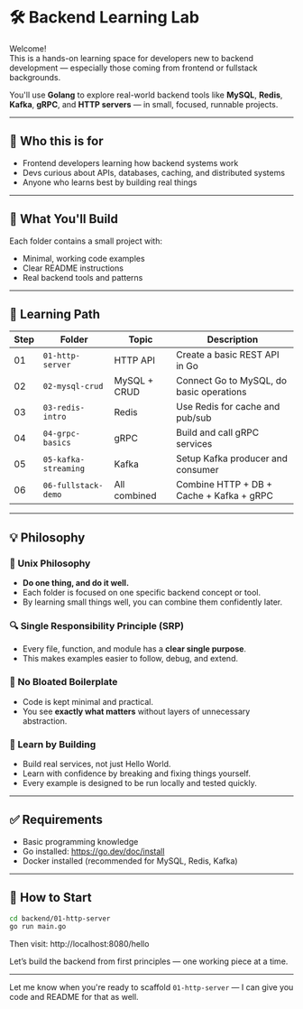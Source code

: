 # 🛠️ Backend Learning Lab


Welcome!  
This is a hands-on learning space for developers new to backend development — especially those coming from frontend or fullstack backgrounds.

You'll use **Golang** to explore real-world backend tools like **MySQL**, **Redis**, **Kafka**, **gRPC**, and **HTTP servers** — in small, focused, runnable projects.

---

## 🔰 Who this is for

- Frontend developers learning how backend systems work
- Devs curious about APIs, databases, caching, and distributed systems
- Anyone who learns best by building real things

---

## 🚀 What You'll Build

Each folder contains a small project with:
- Minimal, working code examples
- Clear README instructions
- Real backend tools and patterns

---

## 🧭 Learning Path

| Step | Folder                | Topic                    | Description                              |
|------|------------------------|--------------------------|------------------------------------------|
| 01   | `01-http-server`       | HTTP API                 | Create a basic REST API in Go            |
| 02   | `02-mysql-crud`        | MySQL + CRUD             | Connect Go to MySQL, do basic operations |
| 03   | `03-redis-intro`       | Redis                    | Use Redis for cache and pub/sub          |
| 04   | `04-grpc-basics`       | gRPC                     | Build and call gRPC services             |
| 05   | `05-kafka-streaming`   | Kafka                    | Setup Kafka producer and consumer        |
| 06   | `06-fullstack-demo`    | All combined             | Combine HTTP + DB + Cache + Kafka + gRPC |

---

## 💡 Philosophy

### 🧱 Unix Philosophy
- **Do one thing, and do it well.**
- Each folder is focused on one specific backend concept or tool.
- By learning small things well, you can combine them confidently later.

### 🔍 Single Responsibility Principle (SRP)
- Every file, function, and module has a **clear single purpose**.
- This makes examples easier to follow, debug, and extend.

### 🚫 No Bloated Boilerplate
- Code is kept minimal and practical.
- You see **exactly what matters** without layers of unnecessary abstraction.

### 🚀 Learn by Building
- Build real services, not just Hello World.
- Learn with confidence by breaking and fixing things yourself.
- Every example is designed to be run locally and tested quickly.

---

## ✅ Requirements

- Basic programming knowledge
- Go installed: https://go.dev/doc/install
- Docker installed (recommended for MySQL, Redis, Kafka)

---

## 🧪 How to Start

```bash
cd backend/01-http-server
go run main.go
```

Then visit: http://localhost:8080/hello

Let’s build the backend from first principles — one working piece at a time.

---
Let me know when you're ready to scaffold `01-http-server` — I can give you code and README for that as well.